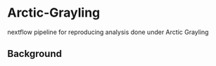 # Arctic-Grayling

nextflow pipeline for reproducing analysis done under Arctic Grayling

## Background